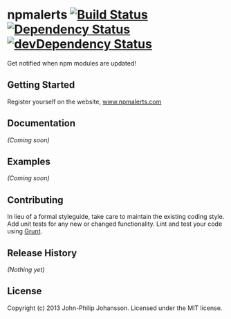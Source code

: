 # npmalerts [![Build Status](https://secure.travis-ci.org/seriema/npmalerts.png?branch=master)](http://travis-ci.org/seriema/npmalerts) [![Dependency Status](https://david-dm.org/seriema/npmalerts.png)](https://david-dm.org/seriema/npmalerts) [![devDependency Status](https://david-dm.org/seriema/npmalerts/dev-status.png)](https://david-dm.org/seriema/npmalerts#info=devDependencies)

Get notified when npm modules are updated!

## Getting Started
Register yourself on the website, www.npmalerts.com

## Documentation
_(Coming soon)_

## Examples
_(Coming soon)_

## Contributing
In lieu of a formal styleguide, take care to maintain the existing coding style. Add unit tests for any new or changed functionality. Lint and test your code using [Grunt](http://gruntjs.com/).

## Release History
_(Nothing yet)_

## License
Copyright (c) 2013 John-Philip Johansson. Licensed under the MIT license.
